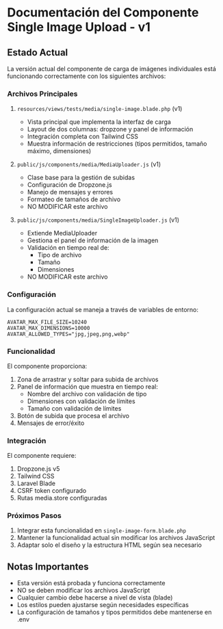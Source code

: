 # Documentación del Componente Single Image Upload - v1

## Estado Actual

La versión actual del componente de carga de imágenes individuales está funcionando correctamente con los siguientes archivos:

### Archivos Principales

1. `resources/views/tests/media/single-image.blade.php` (v1)
   - Vista principal que implementa la interfaz de carga
   - Layout de dos columnas: dropzone y panel de información
   - Integración completa con Tailwind CSS
   - Muestra información de restricciones (tipos permitidos, tamaño máximo, dimensiones)

2. `public/js/components/media/MediaUploader.js` (v1)
   - Clase base para la gestión de subidas
   - Configuración de Dropzone.js
   - Manejo de mensajes y errores
   - Formateo de tamaños de archivo
   - NO MODIFICAR este archivo

3. `public/js/components/media/SingleImageUploader.js` (v1)
   - Extiende MediaUploader
   - Gestiona el panel de información de la imagen
   - Validación en tiempo real de:
     * Tipo de archivo
     * Tamaño
     * Dimensiones
   - NO MODIFICAR este archivo

### Configuración

La configuración actual se maneja a través de variables de entorno:

```env
AVATAR_MAX_FILE_SIZE=10240
AVATAR_MAX_DIMENSIONS=10000
AVATAR_ALLOWED_TYPES="jpg,jpeg,png,webp"
```

### Funcionalidad

El componente proporciona:
1. Zona de arrastrar y soltar para subida de archivos
2. Panel de información que muestra en tiempo real:
   - Nombre del archivo con validación de tipo
   - Dimensiones con validación de límites
   - Tamaño con validación de límites
3. Botón de subida que procesa el archivo
4. Mensajes de error/éxito

### Integración

El componente requiere:
1. Dropzone.js v5
2. Tailwind CSS
3. Laravel Blade
4. CSRF token configurado
5. Rutas media.store configuradas

### Próximos Pasos

1. Integrar esta funcionalidad en `single-image-form.blade.php`
2. Mantener la funcionalidad actual sin modificar los archivos JavaScript
3. Adaptar solo el diseño y la estructura HTML según sea necesario

## Notas Importantes

- Esta versión está probada y funciona correctamente
- NO se deben modificar los archivos JavaScript
- Cualquier cambio debe hacerse a nivel de vista (blade)
- Los estilos pueden ajustarse según necesidades específicas
- La configuración de tamaños y tipos permitidos debe mantenerse en .env
